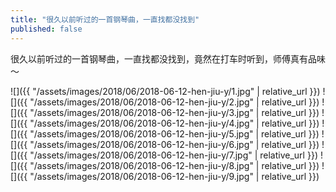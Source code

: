 ```yaml
---
title: "很久以前听过的一首钢琴曲，一直找都没找到"
published: false
---
```

很久以前听过的一首钢琴曲，一直找都没找到，竟然在打车时听到，师傅真有品味～



![]({{ "/assets/images/2018/06/2018-06-12-hen-jiu-y/1.jpg" | relative_url }})
![]({{ "/assets/images/2018/06/2018-06-12-hen-jiu-y/2.jpg" | relative_url }})
![]({{ "/assets/images/2018/06/2018-06-12-hen-jiu-y/3.jpg" | relative_url }})
![]({{ "/assets/images/2018/06/2018-06-12-hen-jiu-y/4.jpg" | relative_url }})
![]({{ "/assets/images/2018/06/2018-06-12-hen-jiu-y/5.jpg" | relative_url }})
![]({{ "/assets/images/2018/06/2018-06-12-hen-jiu-y/6.jpg" | relative_url }})
![]({{ "/assets/images/2018/06/2018-06-12-hen-jiu-y/7.jpg" | relative_url }})
![]({{ "/assets/images/2018/06/2018-06-12-hen-jiu-y/8.jpg" | relative_url }})
![]({{ "/assets/images/2018/06/2018-06-12-hen-jiu-y/9.jpg" | relative_url }})
